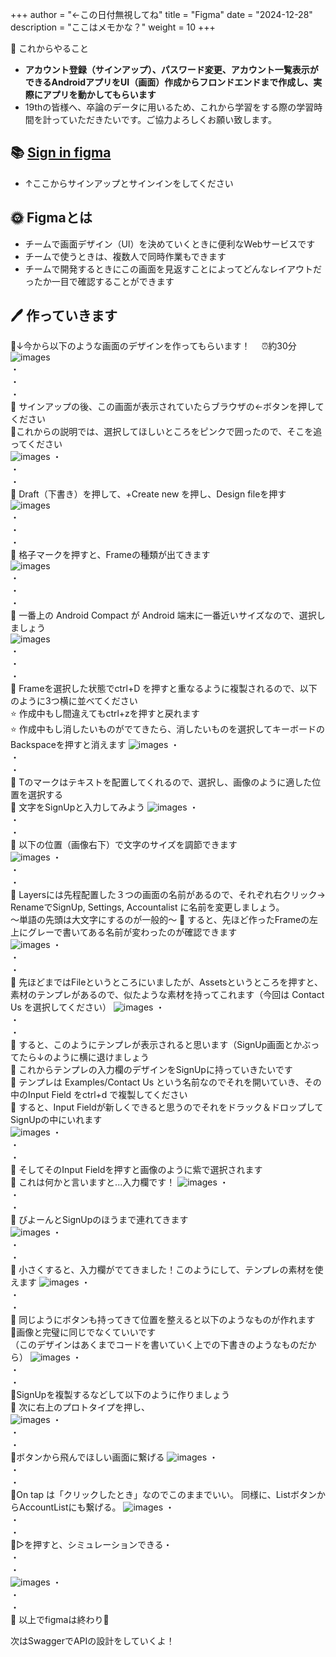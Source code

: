 +++
author = "←この日付無視してね"
title = "Figma"
date = "2024-12-28"
description = "ここはメモかな？"
weight = 10
+++

📖 これからやること  
-  **アカウント登録（サインアップ）、パスワード変更、アカウント一覧表示ができるAndroidアプリをUI（画面）作成からフロンドエンドまで作成し、実際にアプリを動かしてもらいます**  
-  19thの皆様へ、卒論のデータに用いるため、これから学習をする際の学習時間を計っていただきたいです。ご協力よろしくお願い致します。  

 
## 📚 [Sign in figma](https://www.figma.com/login)  
-  ↑ここからサインアップとサインインをしてください 

## 🌞 **Figmaとは**  
- チームで画面デザイン（UI）を決めていくときに便利なWebサービスです  
- チームで使うときは、複数人で同時作業もできます   
- チームで開発するときにこの画面を見返すことによってどんなレイアウトだったか一目で確認することができます

## 🖊 作っていきます  
🌷↓今から以下のような画面のデザインを作ってもらいます！  　⏰約30分
![images](/images/figma16.png)  
・  
・  
・  
🌷 サインアップの後、この画面が表示されていたらブラウザの←ボタンを押してください  
🌷これからの説明では、選択してほしいところをピンクで囲ったので、そこを追ってください    
![images](/images/figma18.png)
・  
・  
・  
🌷 Draft（下書き）を押して、+Create new を押し、Design fileを押す  
![images](/images/figma1.png)  
・  
・  
・  
🌷 格子マークを押すと、Frameの種類が出てきます  
![images](/images/figma9.png)  
・  
・  
・  
🌷 一番上の Android Compact が Android 端末に一番近いサイズなので、選択しましょう  
![images](/images/figma10.png)  
・  
・  
・  
🌷 Frameを選択した状態でctrl+D を押すと重なるように複製されるので、以下のように3つ横に並べてください  
⭐ 作成中もし間違えてもctrl+zを押すと戻れます  
⭐ 作成中もし消したいものがでてきたら、消したいものを選択してキーボードのBackspaceを押すと消えます
![images](/images/figma2.png)
・  
・  
・  
🌷 Tのマークはテキストを配置してくれるので、選択し、画像のように適した位置を選択する  
🌷 文字をSignUpと入力してみよう
![images](/images/figma3.png)
・  
・  
・  
🌷 以下の位置（画像右下）で文字のサイズを調節できます  
![images](/images/figma4.png)
・  
・  
・  
🌷 Layersには先程配置した３つの画面の名前があるので、それぞれ右クリック→ RenameでSignUp, Settings, Accountalist に名前を変更しましょう。  
～単語の先頭は大文字にするのが一般的～ 
🌷 すると、先ほど作ったFrameの左上にグレーで書いてある名前が変わったのが確認できます  
![images](/images/figma5.png)
・  
・  
・  
🌷 先ほどまではFileというところにいましたが、Assetsというところを押すと、素材のテンプレがあるので、似たような素材を持ってこれます（今回は Contact Us を選択してください）
![images](/images/figma6.png)
・  
・  
・  
🌷 すると、このようにテンプレが表示されると思います（SignUp画面とかぶってたら↓のように横に退けましょう  
🌷 これからテンプレの入力欄のデザインをSignUpに持っていきたいです  
🌷 テンプレは Examples/Contact Us という名前なのでそれを開いていき、その中のInput Field をctrl+d で複製してください  
🌷 すると、Input Fieldが新しくできると思うのでそれをドラック＆ドロップしてSignUpの中にいれます  
![images](/images/figma19.png)
・  
・  
・   
🌷 そしてそのInput Fieldを押すと画像のように紫で選択されます  
🌷 これは何かと言いますと...入力欄です！
![images](/images/figma20.png)
・  
・  
・   
🌷 びよーんとSignUpのほうまで連れてきます  
![images](/images/figma21.png)
・  
・  
・   
🌷  小さくすると、入力欄がでてきました！このようにして、テンプレの素材を使えます
![images](/images/figma22.png)
・  
・  
・   
🌷 同じようにボタンも持ってきて位置を整えると以下のようなものが作れます   
🌷画像と完璧に同じでなくていいです  
（このデザインはあくまでコードを書いていく上での下書きのようなものだから）
![images](/images/figma7.png)
・  
・  
・  
🌷SignUpを複製するなどして以下のように作りましょう  
🌷 次に右上のプロトタイプを押し、  
![images](/images/figma16.png)
・  
・  
・  
🌷ボタンから飛んでほしい画面に繋げる
![images](/images/figma12.png)
・  
・  
・  
🌷On tap は「クリックしたとき」なのでこのままでいい。  同様に、ListボタンからAccountListにも繋げる。
![images](/images/figma13.png)
・  
・  
・  
🌷▷を押すと、シミュレーションできる・  
・  
・  
![images](/images/figma17.png)
・  
・  
・  
🌷 以上でfigmaは終わり🎉

次はSwaggerでAPIの設計をしていくよ！

